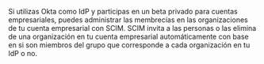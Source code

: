 Si utilizas Okta como IdP y participas en un beta privado para cuentas empresariales, puedes administrar las membrecías en las organizaciones de tu cuenta empresarial con SCIM. SCIM invita a las personas o las elimina de una organización en tu cuenta empresarial automáticamente con base en si son miembros del grupo que corresponde a cada organización en tu IdP o no.
